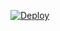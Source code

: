 [![Deploy](https://www.herokucdn.com/deploy/button.svg)](https://heroku.com/deploy?template=https://github.com/pleasecommitsuicidetoday/refactored-potato)
